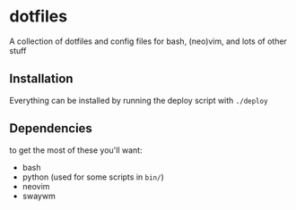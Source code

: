 # dotfiles
A collection of dotfiles and config files for bash, (neo)vim, and lots of other stuff

## Installation
Everything can be installed by running the deploy script with `./deploy`

## Dependencies
to get the most of these you'll want:
- bash
- python (used for some scripts in `bin/`)
- neovim
- swaywm
